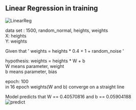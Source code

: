 ## Linear Regression in training
![LinearReg](https://user-images.githubusercontent.com/86847564/143281799-575b292b-b68d-4dad-bb19-ba290360a172.gif)

data set : 1500, random_normal, heights, weights  
X: heights  
Y: weights  

Given that ' weights = heights * 0.4 + 1 + random_noise '    

hypothesis: weights = heights * W + b  
W means parameter, weight  
b means parameter, bias  

epoch: 100  
in 16 epoch weights(W and b) converge on a straight line  

Model predicts that W == 0.40570816 and b == 0.05904188  
![predict](https://user-images.githubusercontent.com/86847564/143284579-bf6a1055-6c60-4345-bb64-19af9be0da51.png)

